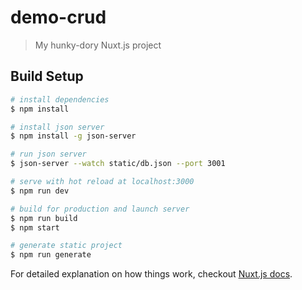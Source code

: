 # demo-crud

> My hunky-dory Nuxt.js project

## Build Setup

``` bash
# install dependencies
$ npm install

# install json server
$ npm install -g json-server

# run json server
$ json-server --watch static/db.json --port 3001

# serve with hot reload at localhost:3000
$ npm run dev

# build for production and launch server
$ npm run build
$ npm start

# generate static project
$ npm run generate
```

For detailed explanation on how things work, checkout [Nuxt.js docs](https://nuxtjs.org).
